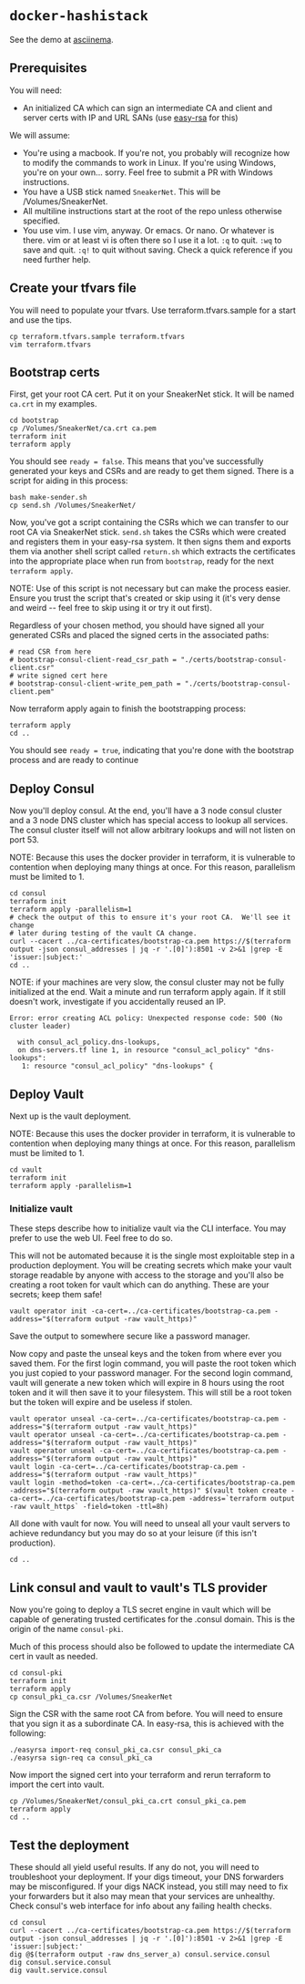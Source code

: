 # `docker-hashistack`

See the demo at [asciinema](https://asciinema.org/a/QnAKUC1uf9UlYeKwlmNpTRjkX).

## Prerequisites

You will need:

* An initialized CA which can sign an intermediate CA and client and server
  certs with IP and URL SANs (use [easy-rsa][easyrsa] for this)

We will assume:

* You're using a macbook.  If you're not, you probably will recognize how to
  modify the commands to work in Linux.  If you're using Windows, you're on
  your own... sorry.  Feel free to submit a PR with Windows instructions.
* You have a USB stick named `SneakerNet`.  This will be /Volumes/SneakerNet.
* All multiline instructions start at the root of the repo unless otherwise
  specified.
* You use vim.  I use vim, anyway.  Or emacs.  Or nano.  Or whatever is there.
  vim or at least vi is often there so I use it a lot.  `:q` to quit. `:wq` to
  save and quit.  `:q!` to quit without saving.  Check a quick reference if
  you need further help.

## Create your tfvars file

You will need to populate your tfvars.  Use terraform.tfvars.sample for a start
and use the tips.  

```
cp terraform.tfvars.sample terraform.tfvars
vim terraform.tfvars
```

## Bootstrap certs

First, get your root CA cert.  Put it on your SneakerNet stick.  It will be
named `ca.crt` in my examples.

```
cd bootstrap
cp /Volumes/SneakerNet/ca.crt ca.pem
terraform init
terraform apply
```

You should see `ready = false`.  This means that you've successfully generated
your keys and CSRs and are ready to get them signed.  There is a script for
aiding in this process:

```
bash make-sender.sh
cp send.sh /Volumes/SneakerNet/
```

Now, you've got a script containing the CSRs which we can transfer to our root
CA via SneakerNet stick.  `send.sh` takes the CSRs which were created and
registers them in your easy-rsa system.  It then signs them and exports them
via another shell script called `return.sh` which extracts the certificates
into the appropriate place when run from `bootstrap`, ready for the next
`terraform apply`.

NOTE: Use of this script is not necessary but can make the process
easier.  Ensure you trust the script that's created or skip using it (it's
very dense and weird -- feel free to skip using it or try it out first).

Regardless of your chosen method, you should have signed all your generated
CSRs and placed the signed certs in the associated paths:

```
# read CSR from here
# bootstrap-consul-client-read_csr_path = "./certs/bootstrap-consul-client.csr"
# write signed cert here
# bootstrap-consul-client-write_pem_path = "./certs/bootstrap-consul-client.pem"
```

Now terraform apply again to finish the bootstrapping process:

```
terraform apply
cd ..
```

You should see `ready = true`, indicating that you're done with the bootstrap
process and are ready to continue

## Deploy Consul

Now you'll deploy consul.  At the end, you'll have a 3 node consul cluster and
a 3 node DNS cluster which has special access to lookup all services.  The
consul cluster itself will not allow arbitrary lookups and will not listen on
port 53.

NOTE: Because this uses the docker provider in terraform, it is vulnerable to
contention when deploying many things at once.  For this reason, parallelism
must be limited to 1.

```
cd consul
terraform init
terraform apply -parallelism=1
# check the output of this to ensure it's your root CA.  We'll see it change
# later during testing of the vault CA change.
curl --cacert ../ca-certificates/bootstrap-ca.pem https://$(terraform output -json consul_addresses | jq -r '.[0]'):8501 -v 2>&1 |grep -E 'issuer:|subject:'
cd ..
```

NOTE: if your machines are very slow, the consul cluster may not be fully
initialized at the end.  Wait a minute and run terraform apply again.  If it still
doesn't work, investigate if you accidentally reused an IP.
```
Error: error creating ACL policy: Unexpected response code: 500 (No cluster leader)

  with consul_acl_policy.dns-lookups,
  on dns-servers.tf line 1, in resource "consul_acl_policy" "dns-lookups":
   1: resource "consul_acl_policy" "dns-lookups" {
```

## Deploy Vault

Next up is the vault deployment.


NOTE: Because this uses the docker provider in terraform, it is vulnerable to
contention when deploying many things at once.  For this reason, parallelism
must be limited to 1.

```
cd vault
terraform init
terraform apply -parallelism=1
```

### Initialize vault

These steps describe how to initialize vault via the CLI interface.  You may prefer
to use the web UI.  Feel free to do so.

This will not be automated because it is the single most exploitable
step in a production deployment.  You will be creating secrets which make your
vault storage readable by anyone with access to the storage and you'll also be
creating a root token for vault which can do anything.  These are your secrets;
keep them safe!

```
vault operator init -ca-cert=../ca-certificates/bootstrap-ca.pem -address="$(terraform output -raw vault_https)"
```
Save the output to somewhere secure like a password manager.

Now copy and paste the unseal keys and the token from where ever you saved
them.  For the first login command, you will paste the root token which you
just copied to your password manager.  For the second login command, vault will
generate a new token which will expire in 8 hours using the root token and it
will then save it to your filesystem.  This will still be a root token but the
token will expire and be useless if stolen.

```
vault operator unseal -ca-cert=../ca-certificates/bootstrap-ca.pem -address="$(terraform output -raw vault_https)"
vault operator unseal -ca-cert=../ca-certificates/bootstrap-ca.pem -address="$(terraform output -raw vault_https)"
vault operator unseal -ca-cert=../ca-certificates/bootstrap-ca.pem -address="$(terraform output -raw vault_https)"
vault login -ca-cert=../ca-certificates/bootstrap-ca.pem -address="$(terraform output -raw vault_https)"
vault login -method=token -ca-cert=../ca-certificates/bootstrap-ca.pem -address="$(terraform output -raw vault_https)" $(vault token create -ca-cert=../ca-certificates/bootstrap-ca.pem -address=`terraform output -raw vault_https` -field=token -ttl=8h)
```

All done with vault for now.  You will need to unseal all your vault servers to
achieve redundancy but you may do so at your leisure (if this isn't
production).

```
cd ..
```

## Link consul and vault to vault's TLS provider

Now you're going to deploy a TLS secret engine in vault which will be capable
of generating trusted certificates for the .consul domain.  This is the origin
of the name `consul-pki`.

Much of this process should also be followed to update the intermediate CA cert
in vault as needed.

```
cd consul-pki
terraform init
terraform apply
cp consul_pki_ca.csr /Volumes/SneakerNet
```

Sign the CSR with the same root CA from before.  You will need to ensure that you
sign it as a subordinate CA.  In easy-rsa, this is achieved with the following:

```
./easyrsa import-req consul_pki_ca.csr consul_pki_ca
./easyrsa sign-req ca consul_pki_ca
```

Now import the signed cert into your terraform and rerun terraform to import
the cert into vault.
```
cp /Volumes/SneakerNet/consul_pki_ca.crt consul_pki_ca.pem
terraform apply
cd ..
```

## Test the deployment

These should all yield useful results.  If any do not, you will need to
troubleshoot your deployment.  If your digs timeout, your DNS forwarders may be
misconfigured.  If your digs NACK instead, you still may need to fix your
forwarders but it also may mean that your services are unhealthy.  Check
consul's web interface for info about any failing health checks.

```
cd consul
curl --cacert ../ca-certificates/bootstrap-ca.pem https://$(terraform output -json consul_addresses | jq -r '.[0]'):8501 -v 2>&1 |grep -E 'issuer:|subject:'
dig @$(terraform output -raw dns_server_a) consul.service.consul
dig consul.service.consul
dig vault.service.consul
```

[easyrsa]: https://github.com/OpenVPN/easy-rsa
